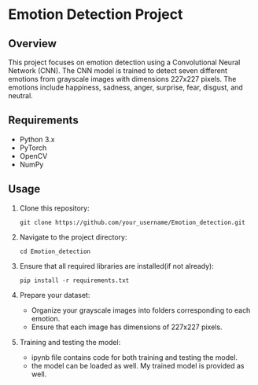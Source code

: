 # Emotion Detection Project

## Overview
This project focuses on emotion detection using a Convolutional Neural Network (CNN). The CNN model is trained to detect seven different emotions from grayscale images with dimensions 227x227 pixels. The emotions include happiness, sadness, anger, surprise, fear, disgust, and neutral.

## Requirements
- Python 3.x
- PyTorch
- OpenCV
- NumPy

## Usage
1. Clone this repository:
    ```
    git clone https://github.com/your_username/Emotion_detection.git
    ```

2. Navigate to the project directory:
    ```
    cd Emotion_detection
    ```

3. Ensure that all required libraries are installed(if not already):
    ```
    pip install -r requirements.txt
    ```

4. Prepare your dataset:
    - Organize your grayscale images into folders corresponding to each emotion.
    - Ensure that each image has dimensions of 227x227 pixels.

5. Training and testing the model:
    - ipynb file contains code for both training and testing the model.
    - the model can be loaded as well. My trained model is provided as well.
